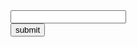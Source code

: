 <!DOCTYPE html>
<html lang="en">
  <head>
    <meta charset="UTF-8" />
    <meta http-equiv="X-UA-Compatible" content="IE=edge" />
    <meta name="viewport" content="width=device-width, initial-scale=1.0" />
    <title>Document</title>
    <link rel="icon" href="/images/startup icon.ico" />
    <link rel="stylesheet" href="/style.css" />
  </head>
  <body>
    <form action="" method=""></form>
    <input type="text" name="" id="" />
    <br />
    <button type="submit">submit</button>
  </body>
</html>
